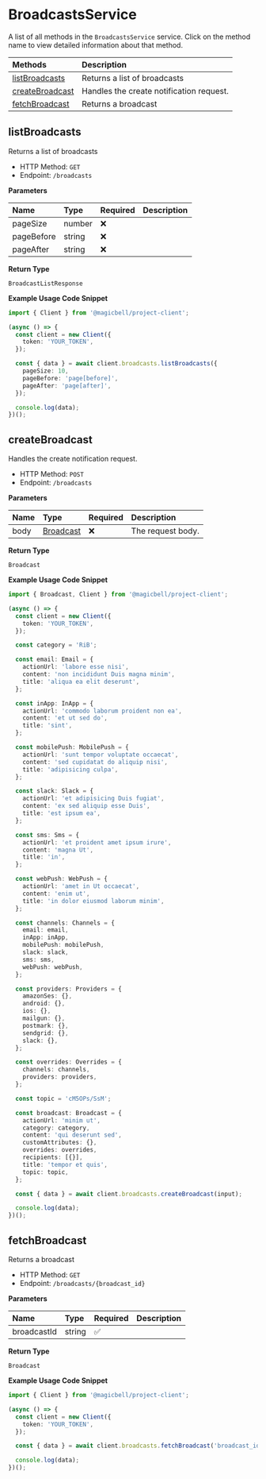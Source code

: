# BroadcastsService

A list of all methods in the `BroadcastsService` service. Click on the method name to view detailed information about that method.

| Methods                             | Description                              |
| :---------------------------------- | :--------------------------------------- |
| [listBroadcasts](#listbroadcasts)   | Returns a list of broadcasts             |
| [createBroadcast](#createbroadcast) | Handles the create notification request. |
| [fetchBroadcast](#fetchbroadcast)   | Returns a broadcast                      |

## listBroadcasts

Returns a list of broadcasts

- HTTP Method: `GET`
- Endpoint: `/broadcasts`

**Parameters**

| Name       | Type   | Required | Description |
| :--------- | :----- | :------- | :---------- |
| pageSize   | number | ❌       |             |
| pageBefore | string | ❌       |             |
| pageAfter  | string | ❌       |             |

**Return Type**

`BroadcastListResponse`

**Example Usage Code Snippet**

```typescript
import { Client } from '@magicbell/project-client';

(async () => {
  const client = new Client({
    token: 'YOUR_TOKEN',
  });

  const { data } = await client.broadcasts.listBroadcasts({
    pageSize: 10,
    pageBefore: 'page[before]',
    pageAfter: 'page[after]',
  });

  console.log(data);
})();
```

## createBroadcast

Handles the create notification request.

- HTTP Method: `POST`
- Endpoint: `/broadcasts`

**Parameters**

| Name | Type                                | Required | Description       |
| :--- | :---------------------------------- | :------- | :---------------- |
| body | [Broadcast](../models/Broadcast.md) | ❌       | The request body. |

**Return Type**

`Broadcast`

**Example Usage Code Snippet**

```typescript
import { Broadcast, Client } from '@magicbell/project-client';

(async () => {
  const client = new Client({
    token: 'YOUR_TOKEN',
  });

  const category = 'RiB';

  const email: Email = {
    actionUrl: 'labore esse nisi',
    content: 'non incididunt Duis magna minim',
    title: 'aliqua ea elit deserunt',
  };

  const inApp: InApp = {
    actionUrl: 'commodo laborum proident non ea',
    content: 'et ut sed do',
    title: 'sint',
  };

  const mobilePush: MobilePush = {
    actionUrl: 'sunt tempor voluptate occaecat',
    content: 'sed cupidatat do aliquip nisi',
    title: 'adipisicing culpa',
  };

  const slack: Slack = {
    actionUrl: 'et adipisicing Duis fugiat',
    content: 'ex sed aliquip esse Duis',
    title: 'est ipsum ea',
  };

  const sms: Sms = {
    actionUrl: 'et proident amet ipsum irure',
    content: 'magna Ut',
    title: 'in',
  };

  const webPush: WebPush = {
    actionUrl: 'amet in Ut occaecat',
    content: 'enim ut',
    title: 'in dolor eiusmod laborum minim',
  };

  const channels: Channels = {
    email: email,
    inApp: inApp,
    mobilePush: mobilePush,
    slack: slack,
    sms: sms,
    webPush: webPush,
  };

  const providers: Providers = {
    amazonSes: {},
    android: {},
    ios: {},
    mailgun: {},
    postmark: {},
    sendgrid: {},
    slack: {},
  };

  const overrides: Overrides = {
    channels: channels,
    providers: providers,
  };

  const topic = 'cM5OPs/SsM';

  const broadcast: Broadcast = {
    actionUrl: 'minim ut',
    category: category,
    content: 'qui deserunt sed',
    customAttributes: {},
    overrides: overrides,
    recipients: [{}],
    title: 'tempor et quis',
    topic: topic,
  };

  const { data } = await client.broadcasts.createBroadcast(input);

  console.log(data);
})();
```

## fetchBroadcast

Returns a broadcast

- HTTP Method: `GET`
- Endpoint: `/broadcasts/{broadcast_id}`

**Parameters**

| Name        | Type   | Required | Description |
| :---------- | :----- | :------- | :---------- |
| broadcastId | string | ✅       |             |

**Return Type**

`Broadcast`

**Example Usage Code Snippet**

```typescript
import { Client } from '@magicbell/project-client';

(async () => {
  const client = new Client({
    token: 'YOUR_TOKEN',
  });

  const { data } = await client.broadcasts.fetchBroadcast('broadcast_id');

  console.log(data);
})();
```
